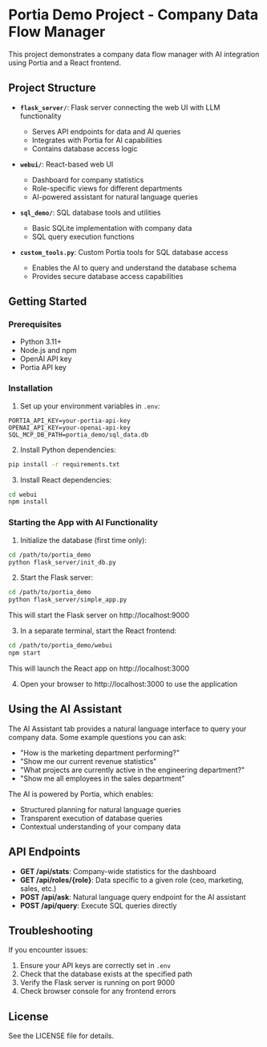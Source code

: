 # Portia Demo Project - Company Data Flow Manager

This project demonstrates a company data flow manager with AI integration using Portia and a React frontend.

## Project Structure

- **`flask_server/`**: Flask server connecting the web UI with LLM functionality
  - Serves API endpoints for data and AI queries
  - Integrates with Portia for AI capabilities
  - Contains database access logic

- **`webui/`**: React-based web UI
  - Dashboard for company statistics
  - Role-specific views for different departments
  - AI-powered assistant for natural language queries

- **`sql_demo/`**: SQL database tools and utilities
  - Basic SQLite implementation with company data
  - SQL query execution functions

- **`custom_tools.py`**: Custom Portia tools for SQL database access
  - Enables the AI to query and understand the database schema
  - Provides secure database access capabilities

## Getting Started

### Prerequisites

- Python 3.11+
- Node.js and npm
- OpenAI API key
- Portia API key

### Installation

1. Set up your environment variables in `.env`:
```
PORTIA_API_KEY=your-portia-api-key
OPENAI_API_KEY=your-openai-api-key
SQL_MCP_DB_PATH=portia_demo/sql_data.db
```

2. Install Python dependencies:
```bash
pip install -r requirements.txt
```

3. Install React dependencies:
```bash
cd webui
npm install
```

### Starting the App with AI Functionality

1. Initialize the database (first time only):
```bash
cd /path/to/portia_demo
python flask_server/init_db.py
```

2. Start the Flask server:
```bash
cd /path/to/portia_demo
python flask_server/simple_app.py
```
This will start the Flask server on http://localhost:9000

3. In a separate terminal, start the React frontend:
```bash
cd /path/to/portia_demo/webui
npm start
```
This will launch the React app on http://localhost:3000

4. Open your browser to http://localhost:3000 to use the application

## Using the AI Assistant

The AI Assistant tab provides a natural language interface to query your company data. Some example questions you can ask:

- "How is the marketing department performing?"
- "Show me our current revenue statistics"
- "What projects are currently active in the engineering department?"
- "Show me all employees in the sales department"

The AI is powered by Portia, which enables:
- Structured planning for natural language queries
- Transparent execution of database queries
- Contextual understanding of your company data

## API Endpoints

- **GET /api/stats**: Company-wide statistics for the dashboard
- **GET /api/roles/{role}**: Data specific to a given role (ceo, marketing, sales, etc.)
- **POST /api/ask**: Natural language query endpoint for the AI assistant 
- **POST /api/query**: Execute SQL queries directly

## Troubleshooting

If you encounter issues:

1. Ensure your API keys are correctly set in `.env`
2. Check that the database exists at the specified path
3. Verify the Flask server is running on port 9000
4. Check browser console for any frontend errors

## License

See the LICENSE file for details. 